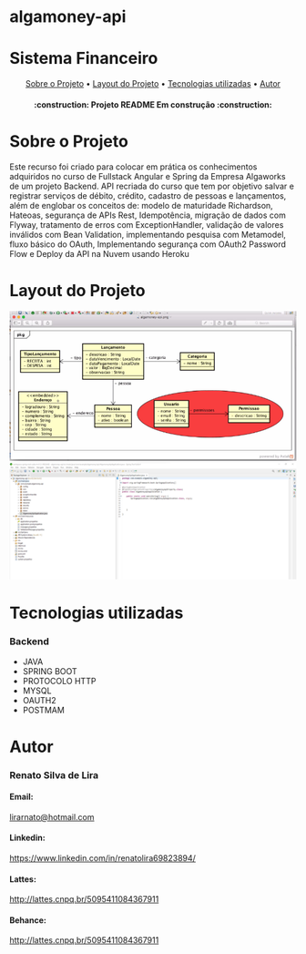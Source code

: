 # algamoney-api

# Sistema Financeiro
<p align="center">
  <a href="#Sobre o Projeto">Sobre o Projeto</a> •
  <a href="#Layout do Projeto">Layout do Projeto</a> •
  <a href="#Tecnologias utilizadas">Tecnologias utilizadas</a> •
  <a href="#Autor">Autor</a>  
 </p>

<h4 align="center">
  :construction: Projeto README Em construção :construction:
</h4>

# Sobre o Projeto
<p>Este recurso foi criado para colocar em prática os conhecimentos adquiridos no curso de Fullstack Angular e Spring da Empresa Algaworks de um projeto Backend. 
  API recriada do curso que tem por objetivo salvar e registrar serviços de débito, crédito, cadastro de pessoas e lançamentos, além de englobar os conceitos de: modelo de maturidade Richardson, Hateoas, segurança de APIs Rest, Idempotência, migração de dados com Flyway, tratamento de erros com ExceptionHandler, validação de valores inválidos com Bean Validation, implementando pesquisa com Metamodel, fluxo básico do OAuth, Implementando segurança com OAuth2 Password Flow e Deploy da API na Nuvem usando Heroku<p/>
  
  # Layout do Projeto
 
![imagem](https://github.com/lirarnato/algamoney-api/blob/main/Layout.PNG)
![imagem1](https://github.com/lirarnato/algamoney-api/blob/main/Imagem1.png)



  # Tecnologias utilizadas
  <h3>Backend</h3>
  <ul>
  <li>JAVA</li>
  <li>SPRING BOOT</li>
  <li>PROTOCOLO HTTP</li>
  <li>MYSQL</li>
  <li>OAUTH2</li>
  <li>POSTMAM</li>
  </ul>
  
  # Autor  
  <h3>Renato Silva de Lira</h3>
  <h4>Email:</h4>  
 <p><a href="https://outlook.live.com/owa/">lirarnato@hotmail.com</a></p>
 <h4>Linkedin:</h4>  
 <p><a href="https://www.linkedin.com/in/renatolira69823894/">https://www.linkedin.com/in/renatolira69823894/</a></p>
  <h4>Lattes:</h4>  
 <p><a href="http://lattes.cnpq.br/5095411084367911">http://lattes.cnpq.br/5095411084367911</a></p> 
 <h4>Behance:</h4>  
 <p><a href="http://lattes.cnpq.br/5095411084367911">http://lattes.cnpq.br/5095411084367911</a></p> 
